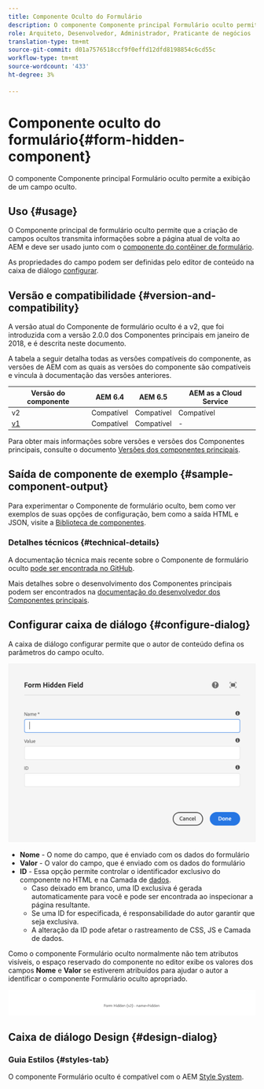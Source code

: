 ```yaml
---
title: Componente Oculto do Formulário
description: O componente Componente principal Formulário oculto permite a exibição de um campo oculto.
role: Arquiteto, Desenvolvedor, Administrador, Praticante de negócios
translation-type: tm+mt
source-git-commit: d01a7576518ccf9f0effd12dfd8198854c6cd55c
workflow-type: tm+mt
source-wordcount: '433'
ht-degree: 3%

---
```



# Componente oculto do formulário{#form-hidden-component}

O componente Componente principal Formulário oculto permite a exibição de um campo oculto.

## Uso {#usage}

O Componente principal de formulário oculto permite que a criação de campos ocultos transmita informações sobre a página atual de volta ao AEM e deve ser usado junto com o [componente do contêiner de formulário](form-container.md).

As propriedades do campo podem ser definidas pelo editor de conteúdo na caixa de diálogo [configurar](form-hidden.md).

## Versão e compatibilidade {#version-and-compatibility}

A versão atual do Componente de formulário oculto é a v2, que foi introduzida com a versão 2.0.0 dos Componentes principais em janeiro de 2018, e é descrita neste documento.

A tabela a seguir detalha todas as versões compatíveis do componente, as versões de AEM com as quais as versões do componente são compatíveis e vincula à documentação das versões anteriores.

| Versão do componente | AEM 6.4 | AEM 6.5 | AEM as a Cloud Service |
|--- |--- |--- |---|
| v2 | Compatível | Compatível | Compatível |
| [v1](/help/components/v1/form-hidden-v1.md) | Compatível | Compatível | - |

Para obter mais informações sobre versões e versões dos Componentes principais, consulte o documento [Versões dos componentes principais](/help/versions.md).

## Saída de componente de exemplo {#sample-component-output}

Para experimentar o Componente de formulário oculto, bem como ver exemplos de suas opções de configuração, bem como a saída HTML e JSON, visite a [Biblioteca de componentes](https://adobe.com/go/aem_cmp_library_form_hidden).

### Detalhes técnicos {#technical-details}

A documentação técnica mais recente sobre o Componente de formulário oculto [pode ser encontrada no GitHub](https://adobe.com/go/aem_cmp_tech_form_hidden_v2).

Mais detalhes sobre o desenvolvimento dos Componentes principais podem ser encontrados na [documentação do desenvolvedor dos Componentes principais](/help/developing/overview.md).

## Configurar caixa de diálogo {#configure-dialog}

A caixa de diálogo configurar permite que o autor de conteúdo defina os parâmetros do campo oculto.

![Caixa de diálogo de edição oculta do formulário](/help/assets/form-hidden-edit.png)

* **Nome**  - O nome do campo, que é enviado com os dados do formulário
* **Valor**  - O valor do campo, que é enviado com os dados do formulário
* **ID**  - Essa opção permite controlar o identificador exclusivo do componente no HTML e na Camada de  [dados](/help/developing/data-layer/overview.md).
   * Caso deixado em branco, uma ID exclusiva é gerada automaticamente para você e pode ser encontrada ao inspecionar a página resultante.
   * Se uma ID for especificada, é responsabilidade do autor garantir que seja exclusiva.
   * A alteração da ID pode afetar o rastreamento de CSS, JS e Camada de dados.

Como o componente Formulário oculto normalmente não tem atributos visíveis, o espaço reservado do componente no editor exibe os valores dos campos **Nome** e **Valor** se estiverem atribuídos para ajudar o autor a identificar o componente Formulário oculto apropriado.

![Exemplo de componente oculto do formulário](/help/assets/form-hidden-example.png)

## Caixa de diálogo Design {#design-dialog}

### Guia Estilos {#styles-tab}

O componente Formulário oculto é compatível com o AEM [Style System](/help/get-started/authoring.md#component-styling).

